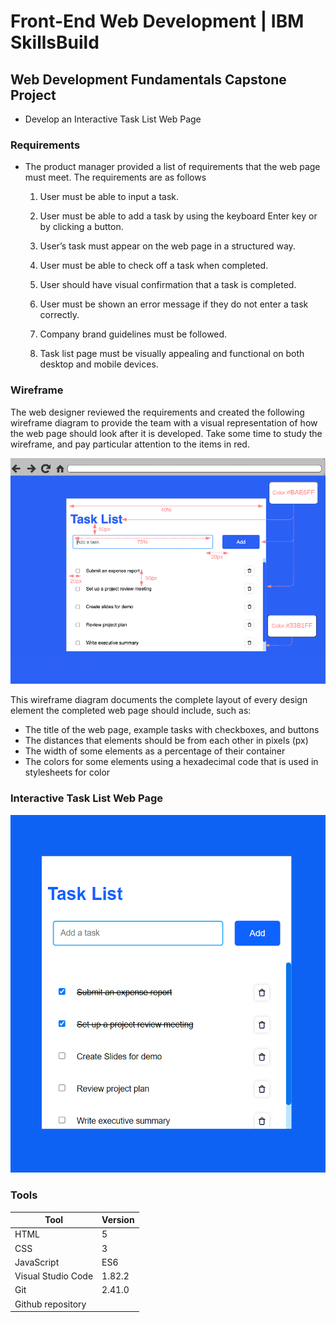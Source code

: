 # Front-End Web Development | IBM SkillsBuild

## Web Development Fundamentals Capstone Project

- Develop an Interactive Task List Web Page

### Requirements

- The product manager provided a list of requirements that the web page must meet. The requirements are as follows

  1. User must be able to input a task.

  2. User must be able to add a task by using the keyboard Enter key or by clicking a button.
  3. User’s task must appear on the web page in a structured way.
  4. User must be able to check off a task when completed.
  5. User should have visual confirmation that a task is completed.
  6. User must be shown an error message if they do not enter a task correctly.
  7. Company brand guidelines must be followed.
  8. Task list page must be visually appealing and functional on both desktop and mobile devices.

### Wireframe

The web designer reviewed the requirements and created the following wireframe diagram to provide the team with a visual representation of how the web page should look after it is developed. Take some time to study the wireframe, and pay particular attention to the items in red.

![Wireframe](images/wireframe.png)

This wireframe diagram documents the complete layout of every design element the completed web page should include, such as:

- The title of the web page, example tasks with checkboxes, and buttons
- The distances that elements should be from each other in pixels (px)
- The width of some elements as a percentage of their container
- The colors for some elements using a hexadecimal code that is used in stylesheets for color

### Interactive Task List Web Page

![Interactive Task List Web Page](images/task-list.png)

### Tools

|Tool| Version|
 |----|--------|
 |HTML|5|
 |CSS|3|
 |JavaScript| ES6|
 |Visual Studio Code| 1.82.2|
 |Git|2.41.0|
 |Github repository| |
